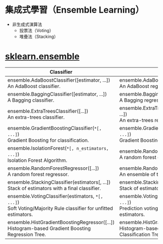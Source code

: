 # 集成式學習（Ensemble Learning）
- 非生成式演算法
  - 投票法（Voting）
  - 堆疊法（Stacking）

# [sklearn.ensemble](https://scikit-learn.org/stable/modules/classes.html#module-sklearn.ensemble)

| Classifier | Regressor |
| ------ | -------|
| ensemble.AdaBoostClassifier([estimator, ...]) <br> An AdaBoost classifier.| ensemble.AdaBoostRegressor([estimator, ...]) <br> An AdaBoost regressor.|
| ensemble.BaggingClassifier([estimator, ...])<br> A Bagging classifier.| ensemble.BaggingRegressor([estimator, ...])<br> A Bagging regressor.|
|  ensemble.ExtraTreesClassifier([...]) <br>An extra-trees classifier.| ensemble.ExtraTreesRegressor([n_estimators, ...])<br>  An extra-trees regressor.|
| ensemble.GradientBoostingClassifier(`*[, ...]`) <br>Gradient Boosting for classification.|ensemble.GradientBoostingRegressor(`*[, ...]`) <br>Gradient Boosting for regression.|
| ensemble.IsolationForest(`*[, n_estimators, ...]`) <br> Isolation Forest Algorithm.| ensemble.RandomForestClassifier([...]) <br> A random forest classifier.|
| ensemble.RandomForestRegressor([...]) <br> A random forest regressor.| ensemble.RandomTreesEmbedding([...])<br> An ensemble of totally random trees.|
| ensemble.StackingClassifier(estimators[, ...])<br> Stack of estimators with a final classifier.| ensemble.StackingRegressor(estimators[, ...])<br> Stack of estimators with a final regressor.|
| ensemble.VotingClassifier(estimators, `*[, ...]`) <br>Soft Voting/Majority Rule classifier for unfitted estimators.| ensemble.VotingRegressor(estimators, `*[, ...]`)<br>Prediction voting regressor for unfitted estimators.|
| ensemble.HistGradientBoostingRegressor([...]) <br>Histogram-based Gradient Boosting Regression Tree. |ensemble.HistGradientBoostingClassifier([...])<br> Histogram-based Gradient Boosting Classification Tree.|
```
